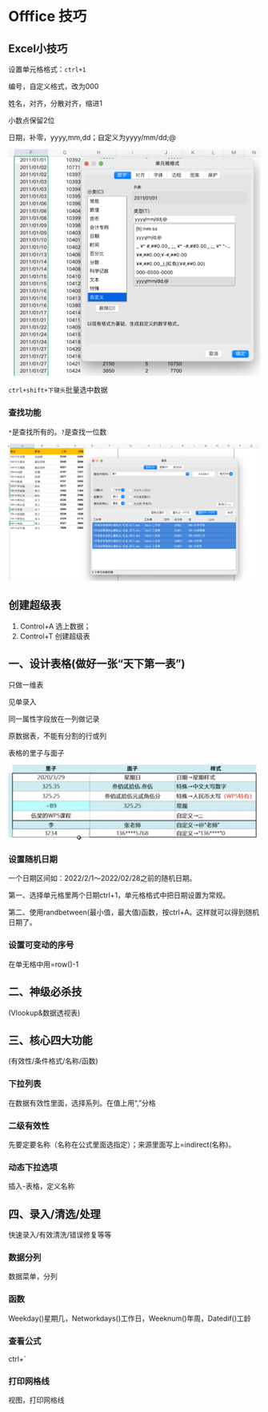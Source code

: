 # Offfice 技巧

## Excel小技巧

设置单元格格式：`ctrl+1`

编号，自定义格式，改为000

姓名，对齐，分散对齐，缩进1

小数点保留2位

日期，补零，yyyy,mm,dd；自定义为yyyy/mm/dd;@

![image-20220213215411619](office.assets/image-20220213215411619.png)

`ctrl+shift+下键头`批量选中数据

### 查找功能

`*`是查找所有的。`?`是查找一位数

![image-20220213220612065](office.assets/image-20220213220612065.png)

## 创建超级表

1. Control+A 选上数据；
2. Control+T 创建超级表

## 一、设计表格(做好一张“天下第一表”)

只做一维表

见单录入

同一属性字段放在一列做记录

原数据表，不能有分割的行或列

表格的里子与面子

![image-20220213111533495](office.assets/image-20220213111533495.png)

### 设置随机日期

一个日期区间如：2022/2/1～2022/02/28之前的随机日期。

第一、选择单元格里两个日期ctrl+1，单元格格式中把日期设置为常规。

第二、使用randbetween(最小值，最大值)函数，按ctrl+A。这样就可以得到随机日期了。

### 设置可变动的序号

在单无格中用=row()-1

## 二、神级必杀技

(Vlookup&数据透视表)

## 三、核心四大功能

(有效性/条件格式/名称/函数)

### 下拉列表

在数据有效性里面，选择系列。在值上用“,”分格

### 二级有效性

先要定要名称（名称在公式里面选指定）；来源里面写上=indirect(名称)。

### 动态下拉选项

插入-表格，定义名称

## 四、录入/清选/处理

快速录入/有效清洗/错误修复等等

### 数据分列

数据菜单，分列

### 函数

Weekday()星期几，Networkdays()工作日，Weeknum()年周，Datedif()工龄

### 查看公式

ctrl+`

### 打印网格线

视图，打印网格线
